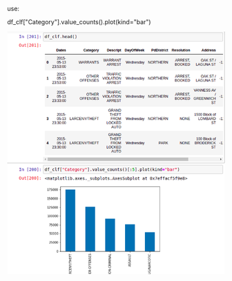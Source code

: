 use:

df_clf["Category"].value_counts().plot(kind="bar")

<img src="cat_plot.png" alt="img" width="600"/> 
